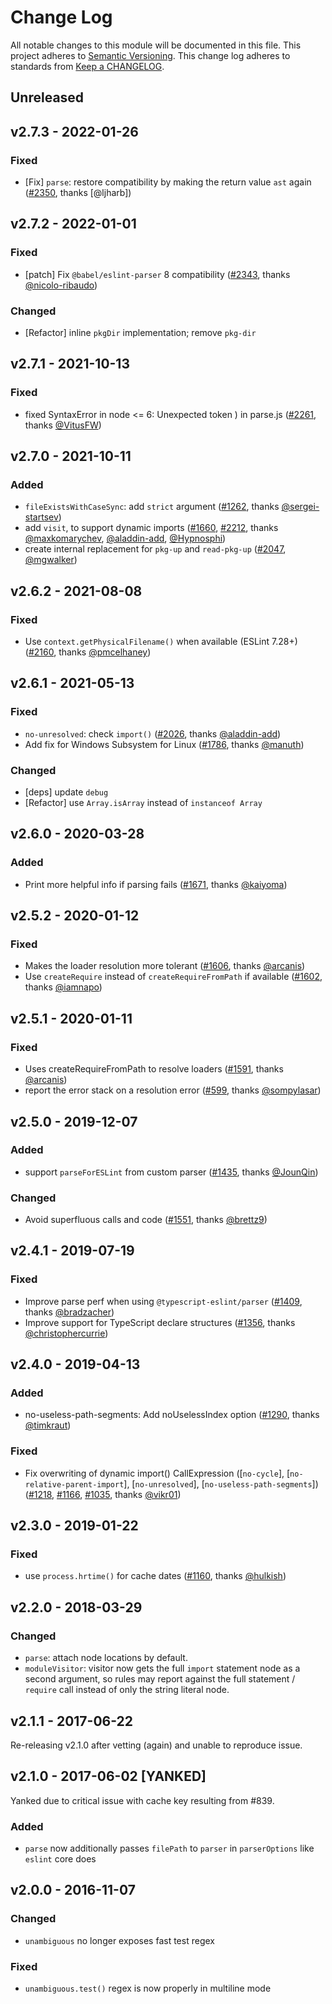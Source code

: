 # Change Log

All notable changes to this module will be documented in this file. This project
adheres to [Semantic Versioning](https://semver.org/). This change log adheres
to standards from [Keep a CHANGELOG](https://keepachangelog.com).

## Unreleased

## v2.7.3 - 2022-01-26

### Fixed

- [Fix] `parse`: restore compatibility by making the return value `ast` again
  ([#2350], thanks [@ljharb])

## v2.7.2 - 2022-01-01

### Fixed

- [patch] Fix `@babel/eslint-parser` 8 compatibility ([#2343], thanks
  [@nicolo-ribaudo])

### Changed

- [Refactor] inline `pkgDir` implementation; remove `pkg-dir`

## v2.7.1 - 2021-10-13

### Fixed

- fixed SyntaxError in node <= 6: Unexpected token ) in parse.js ([#2261],
  thanks [@VitusFW])

## v2.7.0 - 2021-10-11

### Added

- `fileExistsWithCaseSync`: add `strict` argument ([#1262], thanks
  [@sergei-startsev])
- add `visit`, to support dynamic imports ([#1660], [#2212], thanks
  [@maxkomarychev], [@aladdin-add], [@Hypnosphi])
- create internal replacement for `pkg-up` and `read-pkg-up` ([#2047],
  [@mgwalker])

## v2.6.2 - 2021-08-08

### Fixed

- Use `context.getPhysicalFilename()` when available (ESLint 7.28+) ([#2160],
  thanks [@pmcelhaney])

## v2.6.1 - 2021-05-13

### Fixed

- `no-unresolved`: check `import()` ([#2026], thanks [@aladdin-add])
- Add fix for Windows Subsystem for Linux ([#1786], thanks [@manuth])

### Changed

- [deps] update `debug`
- [Refactor] use `Array.isArray` instead of `instanceof Array`

## v2.6.0 - 2020-03-28

### Added

- Print more helpful info if parsing fails ([#1671], thanks [@kaiyoma])

## v2.5.2 - 2020-01-12

### Fixed

- Makes the loader resolution more tolerant ([#1606], thanks [@arcanis])
- Use `createRequire` instead of `createRequireFromPath` if available ([#1602],
  thanks [@iamnapo])

## v2.5.1 - 2020-01-11

### Fixed

- Uses createRequireFromPath to resolve loaders ([#1591], thanks [@arcanis])
- report the error stack on a resolution error ([#599], thanks [@sompylasar])

## v2.5.0 - 2019-12-07

### Added

- support `parseForESLint` from custom parser ([#1435], thanks [@JounQin])

### Changed

- Avoid superfluous calls and code ([#1551], thanks [@brettz9])

## v2.4.1 - 2019-07-19

### Fixed

- Improve parse perf when using `@typescript-eslint/parser` ([#1409], thanks
  [@bradzacher])
- Improve support for TypeScript declare structures ([#1356], thanks
  [@christophercurrie])

## v2.4.0 - 2019-04-13

### Added

- no-useless-path-segments: Add noUselessIndex option ([#1290], thanks
  [@timkraut])

### Fixed

- Fix overwriting of dynamic import() CallExpression ([`no-cycle`],
  [`no-relative-parent-import`], [`no-unresolved`],
  [`no-useless-path-segments`]) ([#1218], [#1166], [#1035], thanks [@vikr01])

## v2.3.0 - 2019-01-22

### Fixed

- use `process.hrtime()` for cache dates ([#1160], thanks [@hulkish])

## v2.2.0 - 2018-03-29

### Changed

- `parse`: attach node locations by default.
- `moduleVisitor`: visitor now gets the full `import` statement node as a second
  argument, so rules may report against the full statement / `require` call
  instead of only the string literal node.

## v2.1.1 - 2017-06-22

Re-releasing v2.1.0 after vetting (again) and unable to reproduce issue.

## v2.1.0 - 2017-06-02 [YANKED]

Yanked due to critical issue with cache key resulting from #839.

### Added

- `parse` now additionally passes `filePath` to `parser` in `parserOptions` like
  `eslint` core does

## v2.0.0 - 2016-11-07

### Changed

- `unambiguous` no longer exposes fast test regex

### Fixed

- `unambiguous.test()` regex is now properly in multiline mode

[#2350]: https://github.com/import-js/eslint-plugin-import/issues/2350
[#2343]: https://github.com/import-js/eslint-plugin-import/pull/2343
[#2261]: https://github.com/import-js/eslint-plugin-import/pull/2261
[#2212]: https://github.com/import-js/eslint-plugin-import/pull/2212
[#2160]: https://github.com/import-js/eslint-plugin-import/pull/2160
[#2047]: https://github.com/import-js/eslint-plugin-import/pull/2047
[#2026]: https://github.com/import-js/eslint-plugin-import/pull/2026
[#1786]: https://github.com/import-js/eslint-plugin-import/pull/1786
[#1671]: https://github.com/import-js/eslint-plugin-import/pull/1671
[#1660]: https://github.com/import-js/eslint-plugin-import/pull/1660
[#1606]: https://github.com/import-js/eslint-plugin-import/pull/1606
[#1602]: https://github.com/import-js/eslint-plugin-import/pull/1602
[#1591]: https://github.com/import-js/eslint-plugin-import/pull/1591
[#1551]: https://github.com/import-js/eslint-plugin-import/pull/1551
[#1435]: https://github.com/import-js/eslint-plugin-import/pull/1435
[#1409]: https://github.com/import-js/eslint-plugin-import/pull/1409
[#1356]: https://github.com/import-js/eslint-plugin-import/pull/1356
[#1290]: https://github.com/import-js/eslint-plugin-import/pull/1290
[#1262]: https://github.com/import-js/eslint-plugin-import/pull/1262
[#1218]: https://github.com/import-js/eslint-plugin-import/pull/1218
[#1166]: https://github.com/import-js/eslint-plugin-import/issues/1166
[#1160]: https://github.com/import-js/eslint-plugin-import/pull/1160
[#1035]: https://github.com/import-js/eslint-plugin-import/issues/1035
[#599]: https://github.com/import-js/eslint-plugin-import/pull/599
[@aladdin-add]: https://github.com/aladdin-add
[@arcanis]: https://github.com/arcanis
[@bradzacher]: https://github.com/bradzacher
[@brettz9]: https://github.com/brettz9
[@christophercurrie]: https://github.com/christophercurrie
[@hulkish]: https://github.com/hulkish
[@Hypnosphi]: https://github.com/Hypnosphi
[@iamnapo]: https://github.com/iamnapo
[@JounQin]: https://github.com/JounQin
[@kaiyoma]: https://github.com/kaiyoma
[@manuth]: https://github.com/manuth
[@maxkomarychev]: https://github.com/maxkomarychev
[@mgwalker]: https://github.com/mgwalker
[@nicolo-ribaudo]: https://github.com/nicolo-ribaudo
[@pmcelhaney]: https://github.com/pmcelhaney
[@sergei-startsev]: https://github.com/sergei-startsev
[@sompylasar]: https://github.com/sompylasar
[@timkraut]: https://github.com/timkraut
[@vikr01]: https://github.com/vikr01
[@VitusFW]: https://github.com/VitusFW
